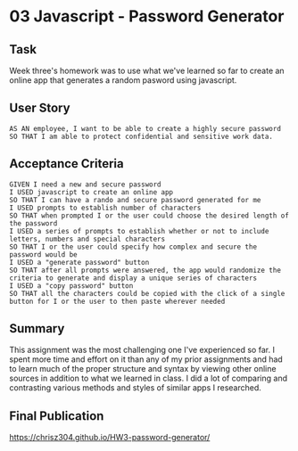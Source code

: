 # 03 Javascript - Password Generator

## Task

Week three's homework was to use what we've learned so far to create an online app that generates a random pasword using javascript.
## User Story

```
AS AN employee, I want to be able to create a highly secure password
SO THAT I am able to protect confidential and sensitive work data.
```

## Acceptance Criteria

```
GIVEN I need a new and secure password
I USED javascript to create an online app
SO THAT I can have a rando and secure password generated for me
I USED prompts to establish number of characters
SO THAT when prompted I or the user could choose the desired length of the password
I USED a series of prompts to establish whether or not to include letters, numbers and special characters
SO THAT I or the user could specify how complex and secure the password would be
I USED a "generate password" button
SO THAT after all prompts were answered, the app would randomize the criteria to generate and display a unique series of characters
I USED a "copy password" button 
SO THAT all the characters could be copied with the click of a single button for I or the user to then paste wherever needed
```

## Summary

This assignment was the most challenging one I've experienced so far. I spent more time and effort on it than any of my prior assignments and had to learn much of the proper structure and syntax by viewing other online sources in addition to what we learned in class. I did a lot of comparing and contrasting various methods and styles of similar apps I researched.


## Final Publication

https://chrisz304.github.io/HW3-password-generator/
